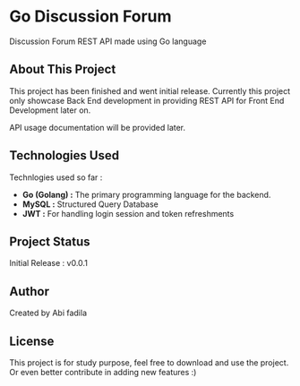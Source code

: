 # Go Discussion Forum

Discussion Forum REST API made using Go language

## About This Project

This project has been finished and went initial release. Currently this project only showcase Back End development in providing REST API for Front End Development later on.

API usage documentation will be provided later.

## Technologies Used

Technlogies used so far :

- **Go (Golang) :** The primary programming language for the backend.
- **MySQL :** Structured Query Database
- **JWT :** For handling login session and token refreshments

## Project Status

Initial Release : v0.0.1

## Author

Created by Abi fadila

## License

This project is for study purpose, feel free to download and use the project. Or even better contribute in adding new features :)
